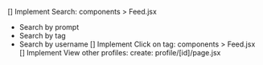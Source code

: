 [] Implement Search: components > Feed.jsx
  - Search by prompt
  - Search by tag
  - Search by username
[] Implement Click on tag: components > Feed.jsx
[] Implement View other profiles: create: profile/[id]/page.jsx
